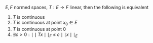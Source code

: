 $E,F$ normed spaces, $T:E\to F$ linear, then the following is equivalent
1. $T$ is continuous
2. $T$ is continuous at point $x_0\in E$ 
3.  $T$ is continuous at point $0$
4. $\exists c>0 : \mid\mid Tx \mid\mid_F\ \leq \ c\mid\mid x\mid\mid_E$ 